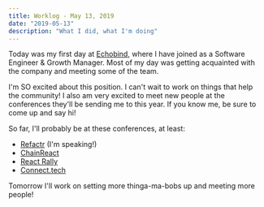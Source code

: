```yaml
---
title: Worklog - May 13, 2019
date: "2019-05-13"
description: "What I did, what I'm doing"
---
```


Today was my first day at [Echobind](https://echobind.com), where I have joined as a Software Engineer & Growth Manager. Most of my day was getting acquainted with the company and meeting some of the team.

I'm SO excited about this position. I can't wait to work on things that help the community! I also am very excited to meet new people at the conferences they'll be sending me to this year. If you know me, be sure to come up and say hi!

So far, I'll probably be at these conferences, at least:

- [Refactr](https://refactr.tech) (I'm speaking!)
- [ChainReact](https://infinite.red/ChainReactConf)
- [React Rally](https://www.reactrally.com/)
- [Connect.tech](https://connect.tech)

Tomorrow I'll work on setting more thinga-ma-bobs up and meeting more people!
